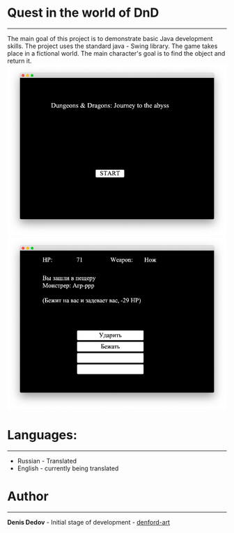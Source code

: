 # Quest in the world of DnD
---
The main goal of this project is to demonstrate basic Java development skills.
The project uses the standard java - Swing library. The game takes place in a fictional world. The main character's goal is to find the object and return it.
![ScreenShot](/screenshotstart.png)
![ScreenShot](/screenshot.png)
# Languages:
---
- Russian - Translated
- English - currently being translated

# Author
- - - 
__Denis Dedov__ - Initial stage of development - [denford-art](https://github.com/denford-art)

